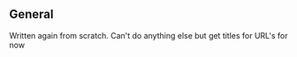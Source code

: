 General
----------
Written again from scratch. Can't do anything else but get titles for URL's for now